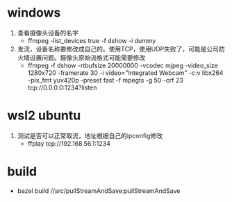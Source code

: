 # windows
1. 查看摄像头设备的名字
    * ffmpeg -list_devices true -f dshow -i dummy
2. 发流，设备名称要修改成自己的。使用TCP，使用UDP失败了，可能是公司防火墙设置问题。摄像头原始流格式可能需要修改
    * ffmpeg -f dshow -rtbufsize 20000000 -vcodec mjpeg -video_size 1280x720 -framerate 30 -i video="Integrated Webcam" -c:v libx264 -pix_fmt yuv420p -preset fast -f mpegts -g 50 -crf 23  tcp://0.0.0.0:1234?listen


# wsl2 ubuntu
1. 测试是否可以正常取流，地址根据自己的ipconfig修改
    * ffplay tcp://192.168.56.1:1234

# build 
* bazel build //src/pullStreamAndSave:pullStreamAndSave